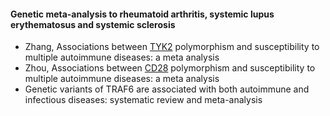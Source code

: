 #### Genetic meta-analysis to rheumatoid arthritis, systemic lupus erythematosus and systemic sclerosis 
* Zhang, Associations between [TYK2](TYK2/readme.md) polymorphism and susceptibility to multiple autoimmune diseases: a meta analysis
* Zhou, Associations between [CD28](CD28/readme.md) polymorphism and susceptibility to multiple autoimmune diseases: a meta analysis
* Genetic variants of TRAF6 are associated with both autoimmune and infectious diseases: systematic review and meta-analysis

